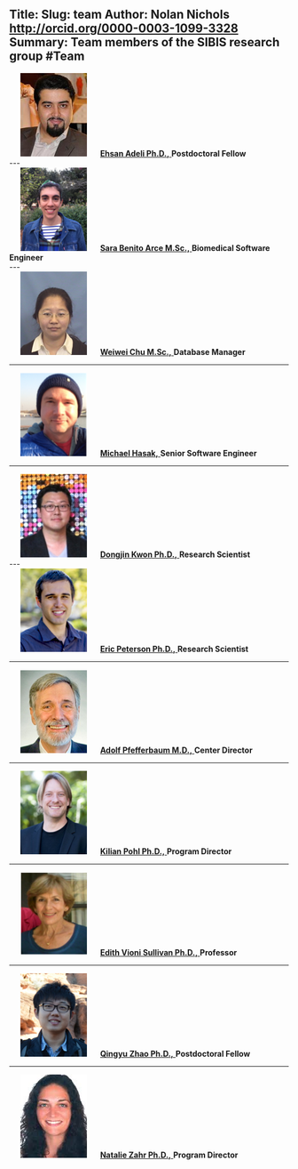 Title:
Slug: team
Author: Nolan Nichols <http://orcid.org/0000-0003-1099-3328>
Summary: Team members of the SIBIS research group
#Team
---
<div>
    <img src='../images/team/ehsan-cropped.png' hspace='20'>
    <a href='http://stanford.edu/~eadeli/'>
        <strong>Ehsan Adeli Ph.D.,</strong>
    </a>
    <b>Postdoctoral Fellow</b>
</div>
---
<div>
    <img src='../images/team/sara.png' hspace='20'>
    <a href='../pages/personal/sara-benito.html'>
        <strong>Sara Benito Arce M.Sc.,</strong>
    </a>
    <b>Biomedical Software Engineer</b>
</div>
---
<div>
    <img src='../images/team/weiwei.png' hspace='20'>
    <a href='../pages/personal/weiwei-chu.html'>
        <strong>Weiwei Chu M.Sc.,</strong>
    </a>
    <b>Database Manager</b>
</div>

---

<div>
    <img src='../images/team/michael.png' hspace='20'>
    <a href='../pages/personal/michael-hasak.html'>
        <strong>Michael Hasak,</strong>
    </a>
    <b>Senior Software Engineer </b>
</div>

---
<div>
    <img src='../images/team/djk.png' hspace='20'>
    <a href='http://web.stanford.edu/~djkwon/'>
        <strong>Dongjin Kwon Ph.D.,</strong>
    </a>
    <b> Research Scientist</b>
</div>
---
<div>
    <img src='../images/team/eric.png' hspace='20'>
    <a href='https://www.sri.com/about/people/eric-peterson'>
        <strong>Eric Peterson Ph.D.,</strong>
    </a>
    <b>Research Scientist</b>
</div>

---

<div>
    <img src='../images/team/adolf.png' hspace='20'>
    <a href='https://www.sri.com/about/people/adolf-pfefferbaum'>
        <strong>Adolf Pfefferbaum M.D.,</strong>
    </a>
    <b>Center Director</b>
</div>

---

<div>
    <img src='../images/team/kilian.png' hspace='20'>
    <a href='http://web.stanford.edu/~kpohl/'>
        <strong>Kilian Pohl Ph.D.,</strong>
    </a>
    <b>Program Director</b>
</div>

---

<div>
    <img src='../images/team/edith-sept.jpg' hspace='20'>
    <a href='https://med.stanford.edu/profiles/edith-sullivan/'>
        <strong>Edith Vioni Sullivan Ph.D.,</strong>
    </a>
    <b>Professor</b>
</div>

---
<div>
    <img src='../images/team/qingyu.png' hspace='20'>
    <a href='http://cs.unc.edu/~zenyo/'>
        <strong>Qingyu Zhao Ph.D.,</strong>
    </a>
    <b>Postdoctoral Fellow</b>
</div>

---

<div>
    <img src='../images/team/natalie.png' hspace='20'>
    <a href='https://www.sri.com/about/people/natalie-zahr'>
        <strong>Natalie Zahr Ph.D.,</strong>
    </a>
    <b>Program Director</b>
</div>


